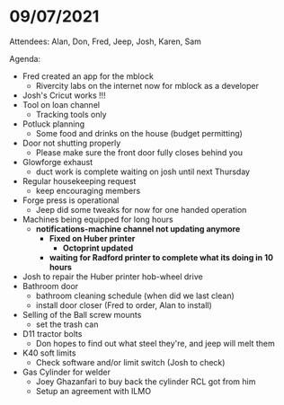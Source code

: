 # 09/07/2021

Attendees: Alan, Don, Fred, Jeep, Josh, Karen, Sam

Agenda:

* Fred created an app for the mblock
  * Rivercity labs on the internet now for mblock as a developer
* Josh's Cricut works !!!
* Tool on loan channel
  * Tracking tools only
* Potluck planning
  * Some food and drinks on the house \(budget permitting\)
* Door not shutting properly
  * Please make sure the front door fully closes behind you
* Glowforge exhaust
  * duct work is complete waiting on josh until next Thursday
* Regular housekeeping request
  * keep encouraging members
* Forge press is operational
  * Jeep did some tweaks for now for one handed operation
* Machines being equipped for long hours
  * **notifications-machine channel not updating anymore**
    * **Fixed on Huber printer**
      * **Octoprint updated**
    * **waiting for Radford printer to complete what its doing in 10 hours**
* Josh to repair the Huber printer hob-wheel drive
* Bathroom door
  * bathroom cleaning schedule \(when did we last clean\)
  * install door closer \(Fred to order, Alan to install\)
* Selling of the Ball screw mounts
  * set the trash can
* D11 tractor bolts
  * Don hopes to find out what steel they're, and jeep will melt them
* K40 soft limits
  * Check software and/or limit switch \(Josh to check\)
* Gas Cylinder for welder
  * Joey Ghazanfari to buy back the  cylinder RCL got from him
  * Setup an agreement with ILMO

